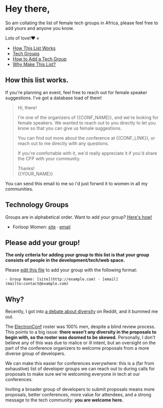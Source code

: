 # Hey there,
So am collating the list of female tech groups in Africa, please feel free to add yours and anyone you know.

Lots of love!❤️ ✊

- [How This List Works](#how-this-list-works)
- [Tech Groups](#developer-groups)
- [How to Add a Tech Group](#please-add-your-group)
- [Why Make This List?](#why)

## How this list works.

If you're planning an event, feel free to reach out for female speaker suggestions. I've got a database load of them!

> Hi, there!
> 
> I'm one of the organizers of {{CONF_NAME}}, and we're looking for female speakers. We wanted to reach out to you directly to let you know so that you can give us female suggestions.
> 
> You can find out more about the conference at {{CONF_LINK}}, or reach out to me directly with any questions.
>
> If you're comfortable with it, we'd really appreciate it if you'd share the CFP with your community.
>
> Thanks!  
> {{YOUR_NAME}}

You can send this email to me so i'd just forwrd it to women in all my communities.
## Technology Groups

Groups are in alphabetical order. Want to add your group? [Here's how!](#please-add-your-group)

- Forloop Women: [site](http://twitter.com/forloopwomen) · [email](mailto:forloop.women@gmail.com)


## Please add your group!

**The only criteria for adding your group to this list is that your group consists of people in the development/tech/web space.**

Please [edit this file](https://github.com/jlengstorf/awesome-speaker-diversity/edit/master/README.md) to add your group with the following format:

```
- Group Name: [site](http://example.com) · [email](mailto:contact@example.com)
```

## Why?

Recently, I got into [a debate about diversity](https://www.reddit.com/r/javascript/comments/6f8u2s/githubs_electronconf_postponed_because_all_the/digz7hb/) on Reddit, and it bummed me out.

The [ElectronConf](http://electronconf.com/) roster was 100% men, despite a blind review process. This points to a big issue: **there wasn't any diversity in the proposals to begin with, so the roster was doomed to be skewed.** Personally, I don't believe any of this was due to malice or ill intent, but an oversight on the part of the conference organizers to welcome proposals from a more diverse group of developers.

We can make this easier for conferences everywhere: this is a (far from exhaustive) list of developer groups we can reach out to during calls for proposals to make sure we're welcoming everyone in tech at our conferences.

Inviting a broader group of developers to submit proposals means more proposals, better conferences, more value for attendees, and a strong message to the tech community: **you are welcome here.**

